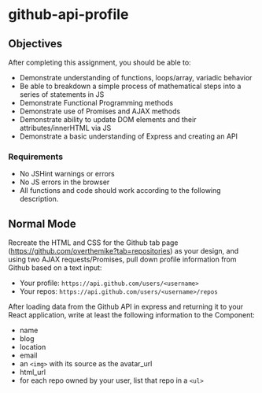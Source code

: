 # github-api-profile

## Objectives

After completing this assignment, you should be able to:

* Demonstrate understanding of functions, loops/array, variadic behavior
* Be able to breakdown a simple process of mathematical steps into a series of statements in JS
* Demonstrate Functional Programming methods
* Demonstrate use of Promises and AJAX methods
* Demonstrate ability to update DOM elements and their attributes/innerHTML via JS
* Demonstrate a basic understanding of Express and creating an API


### Requirements

* No JSHint warnings or errors
* No JS errors in the browser
* All functions and code should work according to the following description.

## Normal Mode

Recreate the HTML and CSS for the Github tab page (https://github.com/overthemike?tab=repositories) as your design, and using two AJAX requests/Promises, pull down profile information from Github based on a text input:

- Your profile: `https://api.github.com/users/<username>`
- Your repos: `https://api.github.com/users/<username>/repos`

After loading data from the Github API in express and returning it to your React application, write at least the following information to the Component:

- name
- blog
- location
- email
- an `<img>` with its source as the avatar_url
- html_url
- for each repo owned by your user, list that repo in a `<ul>`
